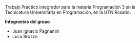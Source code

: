 Trabajo Práctico Integrador para la materia Programación 3 en la Tecnicatura Universitaria en Programación, en la UTN Rosario.

**Integrantes del grupo**
- Juan Ignacio Pagnanini
- Luca Bruzzo

